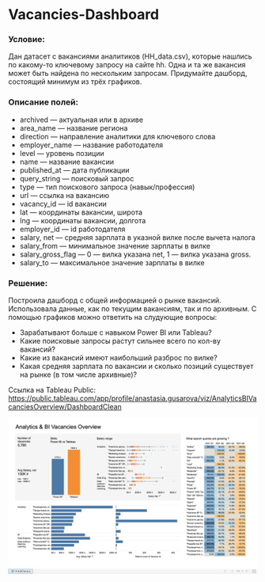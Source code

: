# Vacancies-Dashboard

### Условие:
Дан датасет с вакансиями аналитиков (HH_data.csv), которые нашлись по какому-то ключевому запросу на сайте hh. Одна и та же вакансия может быть найдена по нескольким запросам. Придумайте дашборд, состоящий минимум из трёх графиков. 

### Описание полей:

- archived — актуальная или в архиве
- area_name — название региона 
- direction — направление аналитики для ключевого слова
- employer_name — название работодателя 
- level — уровень позиции
- name — название вакансии
- published_at — дата публикации 
- query_string — поисковый запрос
- type — тип поискового запроса (навык/профессия)
- url — ссылка на вакансию
- vacancy_id — id вакансии
- lat — координаты вакансии, широта
- lng — координаты вакансии, долгота
- employer_id — id работодателя 
- salary, net — средняя зарплата в указной вилке после вычета налога
- salary_from — минимальное значение зарплаты в вилке
- salary_gross_flag — 0 — вилка указана net, 1 — вилка указана gross.
- salary_to — максимальное значение зарплаты в вилке

### Решение:

Построила дашборд с общей информацией о рынке вакансий. Использовала данные, как по текущим вакансиям, так и по архивным. С помощью графиков можно ответить на слудующие вопросы: 

- Зарабатывают больше с навыком Power BI или Tableau?
- Какие поисковые запросы растут сильнее всего по кол-ву вакансий?
- Какие из вакансий имеют наибольший разброс по вилке?
- Какая средняя зарплата по вакансии и сколько позиций существует на рынке (в том числе архивные)?

Ссылка на Tableau Public: https://public.tableau.com/app/profile/anastasia.gusarova/viz/AnalyticsBIVacanciesOverview/DashboardClean

![Image dashboard](https://github.com/AnastasiaGusarova/Vacancies-Dashboard/blob/main/image%20vacancies%20dashboard.png)
